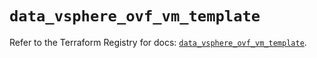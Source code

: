 # `data_vsphere_ovf_vm_template`

Refer to the Terraform Registry for docs: [`data_vsphere_ovf_vm_template`](https://registry.terraform.io/providers/vmware/vsphere/2.13.0/docs/data-sources/ovf_vm_template).

